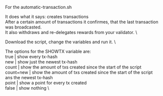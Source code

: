 For the automatic-transaction.sh

It does what it says: creates transactions \
After a certain amount of transactions it confirmes, that the last transaction was broadcasted. \
It also withdraws and re-delegates rewards from your validator. \

Download the script, change the variables and run it. \

The options for the SHOWTX variable are: \
true       | show every tx-hash \
new        | show just the newest tx-hash \
count      | show the amount of txs created since the start of the script \
count+new  | show the amount of txs created since the start of the script ans the newest tx-hash \
point      | show a point for every tx created \
false      | show nothing \
